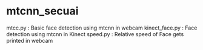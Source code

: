 # mtcnn_secuai


mtcc.py : Basic face detection using mtcnn in webcam
kinect_face.py : Face detection using mtcnn in Kinect
speed.py : Relative speed of Face gets printed in webcam
